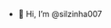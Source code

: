 - 👋 Hi, I’m @silzinha007
<!---
silzinha007/silzinha007 is a ✨ special ✨ repository because its `README.md` (this file) appears on your GitHub profile.
You can click the Preview link to take a look at your changes.
--->
